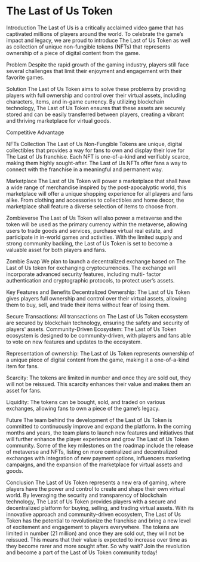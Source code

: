 # The Last of Us Token

Introduction
The Last of Us is a critically acclaimed video game that has captivated millions of players around the world. To celebrate the game’s impact and legacy, we are proud to introduce The Last of Us Token as well as collection of unique non-fungible tokens (NFTs) that represents ownership of a piece of digital content from the game.

Problem
Despite the rapid growth of the gaming industry, players still face several challenges that limit their enjoyment and engagement with their favorite games.

Solution
The Last of Us Token aims to solve these problems by providing players with full ownership and control over their virtual assets, including characters, items, and in-game currency. By utilizing blockchain technology, The Last of Us Token ensures that these assets are securely stored and can be easily transferred between players, creating a vibrant and thriving marketplace for virtual goods.

Competitive Advantage

NFTs Collection
The Last of Us Non-Fungible Tokens are unique, digital collectibles that provides a way for fans to own and display their love for The Last of Us franchise. Each NFT is one-of-a-kind and verifiably scarce, making them highly sought-after. The Last of Us NFTs offer fans a way to connect with the franchise in a meaningful and permanent way.

Marketplace
The Last of Us Token will power a marketplace that shall have a wide range of merchandise inspired by the post-apocalyptic world, this marketplace will offer a unique shopping experience for all players and fans alike. From clothing and accessories to collectibles and home decor, the marketplace shall feature a diverse selection of items to choose from.

Zombieverse
The Last of Us Token will also power a metaverse and the token will be used as the primary currency within the metaverse, allowing users to trade goods and services, purchase virtual real estate, and participate in in-world games and activities. With the limited supply and strong community backing, the Last of Us Token is set to become a valuable asset for both players and fans.

Zombie Swap
We plan to launch a decentralized exchange based on The Last of Us token for exchanging cryptocurrencies. The exchange will incorporate advanced security features, including multi- factor authentication and cryptographic protocols, to protect user’s assets.

Key Features and Benefits
Decentralized Ownership: The Last of Us Token gives players full ownership and control over their virtual assets, allowing them to buy, sell, and trade their items without fear of losing them.

Secure Transactions: All transactions on The Last of Us Token ecosystem are secured by blockchain technology, ensuring the safety and security of players' assets. Community-Driven Ecosystem: The Last of Us Token ecosystem is designed to be community-driven, with players and fans able to vote on new features and updates to the ecosystem.

Representation of ownership: The Last of Us Token represents ownership of a unique piece of digital content from the game, making it a one-of-a-kind item for fans.

Scarcity: The tokens are limited in number and once they are sold out, they will not be reissued. This scarcity enhances their value and makes them an asset for fans.

Liquidity: The tokens can be bought, sold, and traded on various exchanges, allowing fans to own a piece of the game’s legacy.

Future
The team behind the development of the Last of Us Token is committed to continuously improve and expand the platform. In the coming months and years, the team plans to launch new features and initiatives that will further enhance the player experience and grow The Last of Us Token community. Some of the key milestones on the roadmap include the release of metaverse and NFTs, listing on more centralized and decentralized exchanges with integration of new payment options, influencers marketing campaigns, and the expansion of the marketplace for virtual assets and goods.

Conclusion
The Last of Us Token represents a new era of gaming, where players have the power and control to create and shape their own virtual world. By leveraging the security and transparency of blockchain technology, The Last of Us Token provides players with a secure and decentralized platform for buying, selling, and trading virtual assets. With its innovative approach and community-driven ecosystem, The Last of Us Token has the potential to revolutionize the franchise and bring a new level of excitement and engagement to players everywhere. The tokens are limited in number (21 million) and once they are sold out, they will not be reissued. This means that their value is expected to increase over time as they become rarer and more sought after. So why wait? Join the revolution and become a part of the Last of Us Token community today!
